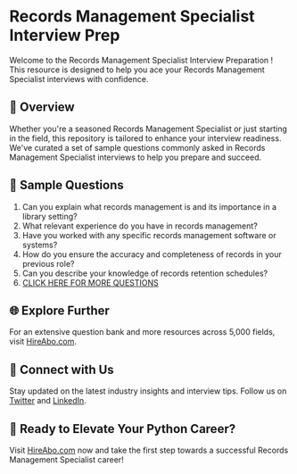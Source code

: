 # Records Management Specialist Interview Prep

Welcome to the Records Management Specialist Interview Preparation ! This resource is designed to help you ace your Records Management Specialist interviews with confidence.

## 🚀 Overview

Whether you're a seasoned Records Management Specialist or just starting in the field, this repository is tailored to enhance your interview readiness. We've curated a set of sample questions commonly asked in Records Management Specialist interviews to help you prepare and succeed.

## 📝 Sample Questions

1. Can you explain what records management is and its importance in a library setting?
2. What relevant experience do you have in records management?
3. Have you worked with any specific records management software or systems?
4. How do you ensure the accuracy and completeness of records in your previous role?
5. Can you describe your knowledge of records retention schedules?
6. [CLICK HERE FOR MORE QUESTIONS](https://hireabo.com/job/18_3_30/Records%20Management%20Specialist)

## 🌐 Explore Further

For an extensive question bank and more resources across 5,000 fields, visit [HireAbo.com](https://www.hireabo.com).

## 📱 Connect with Us

Stay updated on the latest industry insights and interview tips. Follow us on [Twitter](https://twitter.com/hireabo) and [LinkedIn](https://www.linkedin.com/in/hire-abo-3609972a8/).

## 🚀 Ready to Elevate Your Python Career?

Visit [HireAbo.com](https://www.hireabo.com) now and take the first step towards a successful Records Management Specialist career!